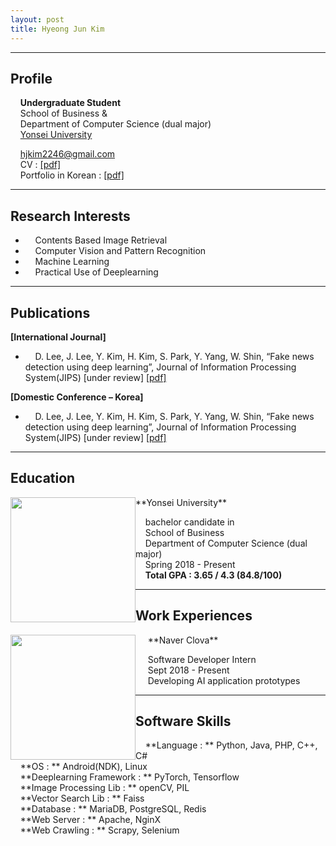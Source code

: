 ```yaml
---
layout: post
title: Hyeong Jun Kim
---
```

---
## Profile

&nbsp;&nbsp;&nbsp;&nbsp;**Undergraduate Student**  
&nbsp;&nbsp;&nbsp;&nbsp;School of Business &  
&nbsp;&nbsp;&nbsp;&nbsp;Department of Computer Science (dual major)  
&nbsp;&nbsp;&nbsp;&nbsp;[Yonsei University](http://www.yonsei.ac.kr/en_sc/)

&nbsp;&nbsp;&nbsp;&nbsp;hjkim2246@gmail.com  
&nbsp;&nbsp;&nbsp;&nbsp;CV : [[pdf]](http://218.237.184.111/)  
&nbsp;&nbsp;&nbsp;&nbsp;Portfolio in Korean : [[pdf]](http://218.237.184.111/hyeongjun/HyeongJun_portfolio.pdf)  

---
## Research Interests

- &nbsp;&nbsp;&nbsp;&nbsp;Contents Based Image Retrieval  
- &nbsp;&nbsp;&nbsp;&nbsp;Computer Vision and Pattern Recognition
- &nbsp;&nbsp;&nbsp;&nbsp;Machine Learning  
- &nbsp;&nbsp;&nbsp;&nbsp;Practical Use of Deeplearning

---
## Publications
**[International Journal]**  
- &nbsp;&nbsp;&nbsp;&nbsp;D. Lee, J. Lee, Y. Kim, H. Kim, S. Park, Y. Yang, W. Shin, “Fake news detection using deep learning”, Journal of Information Processing System(JIPS) [under review] [[pdf]](https://dannyleeinfo.files.wordpress.com/2018/07/fake-news-detection-using-deep-learning.pdf)

**[Domestic Conference – Korea]**  
- &nbsp;&nbsp;&nbsp;&nbsp;D. Lee, J. Lee, Y. Kim, H. Kim, S. Park, Y. Yang, W. Shin, “Fake news detection using deep learning”, Journal of Information Processing System(JIPS) [under review] [[pdf]](https://dannyleeinfo.files.wordpress.com/2018/05/eb94a5eb9faceb8b9d-eab8b0ebb295ec9d84-ec9db4ec9aa9ed959c-eab080eca79ceb89b4ec8aa4-ed8390eca780.pdf)

---
## Education  

<img src="https://yeomko22.github.io/images/yonsei.jpg" width="200" height="200" style="float:left;"/>
**Yonsei University**  

&nbsp;&nbsp;&nbsp;&nbsp;bachelor candidate in  
&nbsp;&nbsp;&nbsp;&nbsp;School of Business  
&nbsp;&nbsp;&nbsp;&nbsp;Department of Computer Science (dual major)  
&nbsp;&nbsp;&nbsp;&nbsp;Spring 2018 - Present  
&nbsp;&nbsp;&nbsp;&nbsp;**Total GPA : 3.65 / 4.3 (84.8/100)**

---
## Work Experiences

<img src="https://yeomko22.github.io/images/clova.jpg" width="200" height="200" style="float:left;"/>
&nbsp;&nbsp;&nbsp;&nbsp; **Naver Clova**  

&nbsp;&nbsp;&nbsp;&nbsp; Software Developer Intern  
&nbsp;&nbsp;&nbsp;&nbsp; Sept 2018 - Present  
&nbsp;&nbsp;&nbsp;&nbsp; Developing AI application prototypes 

---
## Software Skills
&nbsp;&nbsp;&nbsp;&nbsp;**Language : ** Python, Java, PHP, C++, C#  
&nbsp;&nbsp;&nbsp;&nbsp;**OS : ** Android(NDK), Linux  
&nbsp;&nbsp;&nbsp;&nbsp;**Deeplearning Framework : ** PyTorch, Tensorflow  
&nbsp;&nbsp;&nbsp;&nbsp;**Image Processing Lib : ** openCV, PIL  
&nbsp;&nbsp;&nbsp;&nbsp;**Vector Search Lib : ** Faiss  
&nbsp;&nbsp;&nbsp;&nbsp;**Database : ** MariaDB, PostgreSQL, Redis  
&nbsp;&nbsp;&nbsp;&nbsp;**Web Server : ** Apache, NginX  
&nbsp;&nbsp;&nbsp;&nbsp;**Web Crawling : ** Scrapy, Selenium  
